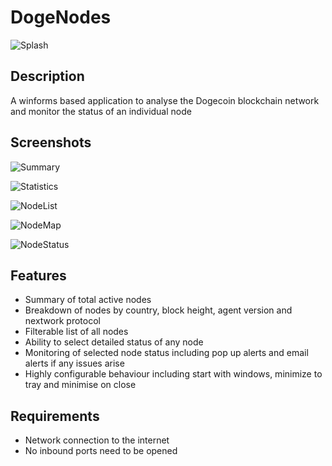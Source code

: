 # DogeNodes

![Splash](https://user-images.githubusercontent.com/124823644/217800333-62e54878-27ab-474c-abf4-fa7cf2817073.png)

## Description

A winforms based application to analyse the Dogecoin blockchain network and monitor the status of an individual node

## Screenshots

![Summary](https://user-images.githubusercontent.com/124823644/217803867-00c8ce45-270b-45d8-97d3-bc44e2ef20ed.png)

![Statistics](https://user-images.githubusercontent.com/124823644/217803935-ae6e0c80-a2a9-4f69-9b18-4dcaa5370bc5.png)

![NodeList](https://user-images.githubusercontent.com/124823644/217803981-e7b9523e-77f0-4b33-9051-5e273533ceac.png)

![NodeMap](https://user-images.githubusercontent.com/124823644/217804002-fe2e975d-7b75-4d68-b800-3a7e7596ad96.png)

![NodeStatus](https://user-images.githubusercontent.com/124823644/217804034-1388326c-89ac-45b7-aa31-ac52fd766595.png)

## Features

 - Summary of total active nodes
 - Breakdown of nodes by country, block height, agent version and nextwork protocol
 - Filterable list of all nodes
 - Ability to select detailed status of any node 
 - Monitoring of selected node status including pop up alerts and email alerts if any issues arise
 - Highly configurable behaviour including start with windows, minimize to tray and minimise on close
 
## Requirements

 - Network connection to the internet
 - No inbound ports need to be opened
